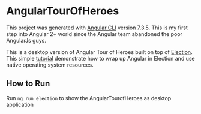 # AngularTourOfHeroes

This project was generated with [Angular CLI](https://github.com/angular/angular-cli) version 7.3.5.
This is my first step into Angular 2+ world since the Angular team abandoned the poor AngularJs guys.

This is a desktop version of Angular Tour of Heroes built on top of [Election](https://electronjs.org/).
This simple [tutorial](https://malcoded.com/posts/angular-desktop-electron/) demonstrate how to wrap up Angular in Election and use native operating system resources.

## How to Run

Run `ng run election` to show the AngularTourofHeroes as desktop application

